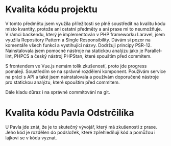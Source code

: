 # Kvalita kódu projektu

V tomto předmětu jsem využila příležitosti se plně soustředit na kvalitu kódu místo kvantity, protože ani ostatní předměty a ani praxe mi to neumožňuje. 
V rámci backendu, který je implementován v PHP frameworku Laravel, jsem využila Repository Pattern a Single Responsibility. Dávám si pozor na komentáře všech funkcí a vystihující názvy. Dodržuji principy PSR-12. Nainstalovala jsem pomocné nástroje na statickou analýzu jako je Parallel-lint, PHPCS a český nástroj PHPStan, které spouštím před commitem.

S frontendem ve Vue.js nemám tolik zkušeností, proto jde progress pomaleji. Soustředím se na správné rozdělení komponent. Používám service na práci s API a také jsem nainstalovala a používám doporučené nástroje pro statickou analýzu, které spouštím před commitem.

Dále kladu důraz i na správné commitování na git. 

# Kvalita kódu Pavla Odstrčilíka
U Pavla jde znát, že je to skutečný vývojář, který má zkušenosti z praxe. Jeho kód je rozdělen do podsložek, které zpřehledňují kód a pomůžou i lajkovi se v kódu vyznat.
